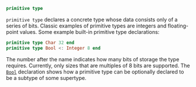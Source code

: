 ```julia
primitive type
```

`primitive type` declares a concrete type whose data consists only of a series of bits. Classic examples of primitive types are integers and floating-point values. Some example built-in primitive type declarations:

```julia
primitive type Char 32 end
primitive type Bool <: Integer 8 end
```

The number after the name indicates how many bits of storage the type requires. Currently, only sizes that are multiples of 8 bits are supported. The [`Bool`](@ref) declaration shows how a primitive type can be optionally declared to be a subtype of some supertype.
